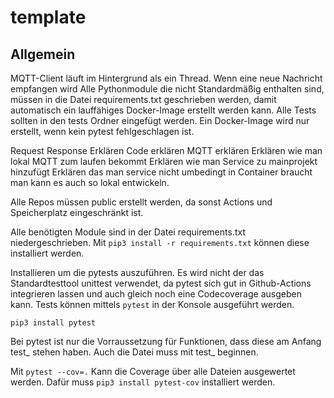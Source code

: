 # template

## Allgemein
MQTT-Client läuft im Hintergrund als ein Thread. Wenn eine neue Nachricht empfangen wird 
Alle Pythonmodule die nicht Standardmäßig enthalten sind, müssen in die Datei requirements.txt geschrieben werden, damit automatisch ein lauffähiges Docker-Image erstellt werden kann. Alle Tests sollten in den tests Ordner eingefügt werden. Ein Docker-Image wird nur erstellt, wenn kein pytest fehlgeschlagen ist. 

Request Response Erklären
Code erklären
MQTT erklären
Erklären wie man lokal MQTT zum laufen bekommt
Erklären wie man Service zu mainprojekt hinzufügt
Erklären das man service nicht umbedingt in Container braucht man kann es auch so lokal entwickeln.

Alle Repos müssen public erstellt werden, da sonst Actions und Speicherplatz eingeschränkt ist.

Alle benötigten Module sind in der Datei requirements.txt niedergeschrieben.
Mit `pip3 install -r requirements.txt` können diese installiert werden.

Installieren um die pytests auszuführen. Es wird nicht der das Standardtesttool unittest verwendet, da pytest sich gut in Github-Actions integrieren lassen und auch gleich noch eine Codecoverage ausgeben kann.
Tests können mittels `pytest` in der Konsole ausgeführt werden.

`pip3 install pytest`

Bei pytest ist nur die Vorraussetzung für Funktionen, dass diese am Anfang test_ stehen haben.
Auch die Datei muss mit test_ beginnen.

Mit `pytest --cov=.` Kann die Coverage über alle Dateien ausgewertet werden. Dafür muss `pip3 install pytest-cov` installiert werden.

